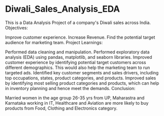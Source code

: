 # Diwali_Sales_Analysis_EDA
This is a Data Analysis Project of a company's Diwali sales across India.
Objectives:

Improve customer experience.
Increase Revenue.
Find the potential target audience for marketing team.
Project Learnings:

Performed data cleaning and manipulation.
Performed exploratory data analysis (EDA) using pandas, matplotlib, and seaborn libraries.
Improved customer experience by identifying potential target customers across different demographics. This would also help the marketing team to run targeted ads.
Identified key customer segments and sales drivers, including top occupations, states, product categories, and products.
Improved sales by identifying most selling product categories and products, which can help in inventory planning and hence meet the demands.
Conclusion:

Married women in the age group 26-35 yrs from UP, Maharastra and Karnataka working in IT, Healthcare and Aviation are more likely to buy products from Food, Clothing and Electronics category.
